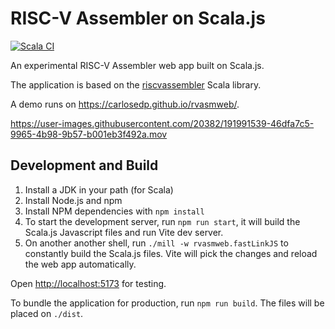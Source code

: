 # RISC-V Assembler on Scala.js

[![Scala CI](https://github.com/carlosedp/rvasmweb/actions/workflows/scala.yml/badge.svg)](https://github.com/carlosedp/rvasmweb/actions/workflows/scala.yml)

An experimental RISC-V Assembler web app built on Scala.js.

The application is based on the [riscvassembler](https://github.com/carlosedp/riscvassembler) Scala library.

A demo runs on <https://carlosedp.github.io/rvasmweb/>.

https://user-images.githubusercontent.com/20382/191991539-46dfa7c5-9965-4b98-9b57-b001eb3f492a.mov

## Development and Build

1. Install a JDK in your path (for Scala)
2. Install Node.js and npm
3. Install NPM dependencies with `npm install`
4. To start the development server, run `npm run start`, it will build the Scala.js Javascript files and run Vite dev server.
5. On another another shell, run `./mill -w rvasmweb.fastLinkJS` to constantly build the Scala.js files. Vite will pick the changes and reload the web app automatically.

Open <http://localhost:5173> for testing.

To bundle the application for production, run `npm run build`. The files will be placed on `./dist`.
